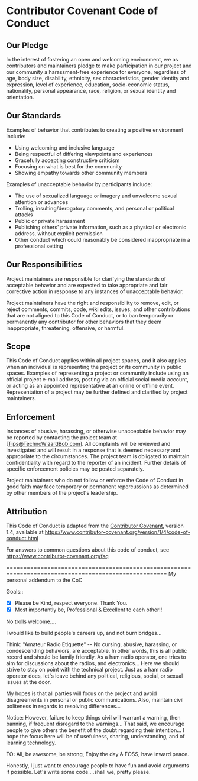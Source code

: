 
# Contributor Covenant Code of Conduct

## Our Pledge

In the interest of fostering an open and welcoming environment, we as
contributors and maintainers pledge to make participation in our project and
our community a harassment-free experience for everyone, regardless of age, body
size, disability, ethnicity, sex characteristics, gender identity and expression,
level of experience, education, socio-economic status, nationality, personal
appearance, race, religion, or sexual identity and orientation.

## Our Standards

Examples of behavior that contributes to creating a positive environment
include:

* Using welcoming and inclusive language
* Being respectful of differing viewpoints and experiences
* Gracefully accepting constructive criticism
* Focusing on what is best for the community
* Showing empathy towards other community members

Examples of unacceptable behavior by participants include:

* The use of sexualized language or imagery and unwelcome sexual attention or
  advances
* Trolling, insulting/derogatory comments, and personal or political attacks
* Public or private harassment
* Publishing others' private information, such as a physical or electronic
  address, without explicit permission
* Other conduct which could reasonably be considered inappropriate in a
  professional setting

## Our Responsibilities

Project maintainers are responsible for clarifying the standards of acceptable
behavior and are expected to take appropriate and fair corrective action in
response to any instances of unacceptable behavior.

Project maintainers have the right and responsibility to remove, edit, or
reject comments, commits, code, wiki edits, issues, and other contributions
that are not aligned to this Code of Conduct, or to ban temporarily or
permanently any contributor for other behaviors that they deem inappropriate,
threatening, offensive, or harmful.

## Scope

This Code of Conduct applies within all project spaces, and it also applies when
an individual is representing the project or its community in public spaces.
Examples of representing a project or community include using an official
project e-mail address, posting via an official social media account, or acting
as an appointed representative at an online or offline event. Representation of
a project may be further defined and clarified by project maintainers.

## Enforcement

Instances of abusive, harassing, or otherwise unacceptable behavior may be
reported by contacting the project team at [Tips@TechnoWizardBob.com]. All
complaints will be reviewed and investigated and will result in a response that
is deemed necessary and appropriate to the circumstances. The project team is
obligated to maintain confidentiality with regard to the reporter of an incident.
Further details of specific enforcement policies may be posted separately.

Project maintainers who do not follow or enforce the Code of Conduct in good
faith may face temporary or permanent repercussions as determined by other
members of the project's leadership.

## Attribution

This Code of Conduct is adapted from the [Contributor Covenant][homepage], version 1.4,
available at https://www.contributor-covenant.org/version/1/4/code-of-conduct.html

[homepage]: https://www.contributor-covenant.org

For answers to common questions about this code of conduct, see
https://www.contributor-covenant.org/faq

=====================================================================================================
My personal addendum to the CoC

Goals::

 - [x] Please be Kind, respect everyone. Thank You.
 - [x] Most importantly be, Professional & Excellent to each other!!

No trolls welcome....

I would like to build people's careers up, and not burn bridges...

Think: "Amateur Radio Etiquette" -- No cursing, abusive, harassing, or 
condescending behaviors, are acceptable. In other words, 
this is all public record and should be family friendly. As a ham radio
operator, one tries to aim for discussions about the radios, and electronics...
Here we should strive to stay on point with the technical project. 
Just as a ham radio operator does, let's leave behind any political, 
religious, social, or sexual issues at the door. 

My hopes is that all parties will focus on the project and avoid 
disagreements in personal or public communications. Also,
maintain civil politeness in regards to resolving differences...

Notice: However, failure to keep things civil will warrant a 
warning, then banning, if frequent disregard to the warnings...
That said, we encourage people to give others the benefit of the 
doubt regarding their intention... I hope the focus here will 
be of usefulness, sharing, understanding, and of learning 
technology.

TO: All, be awesome, be strong, Enjoy the day & FOSS, have inward peace.

Honestly, I just want to encourage people to have fun and 
avoid arguments if possible. Let's write some code....shall we, pretty please.
